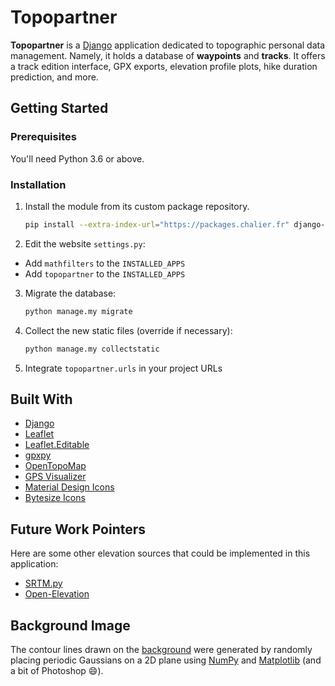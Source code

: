 # Topopartner

**Topopartner** is a [Django](https://www.djangoproject.com/) application dedicated to topographic personal data management. Namely, it holds a database of **waypoints** and **tracks**. It offers a track edition interface, GPX exports, elevation profile plots, hike duration prediction, and more.

## Getting Started

### Prerequisites

You'll need Python 3.6 or above.

### Installation

1. Install the module from its custom package repository.
    ```bash
    pip install --extra-index-url="https://packages.chalier.fr" django-topopartner
    ```

2. Edit the website `settings.py`:
  - Add `mathfilters` to the `INSTALLED_APPS`
  - Add `topopartner` to the `INSTALLED_APPS`

3. Migrate the database:
    ```bash
    python manage.my migrate
    ```

4. Collect the new static files (override if necessary):
    ```bash
    python manage.my collectstatic
    ```

5. Integrate `topopartner.urls` in your project URLs

## Built With

- [Django](https://www.djangoproject.com/)
- [Leaflet](https://leafletjs.com/)
- [Leaflet.Editable](https://github.com/Leaflet/Leaflet.Editable)
- [gpxpy](https://pypi.org/project/gpxpy/)
- [OpenTopoMap](https://wiki.openstreetmap.org/wiki/OpenTopoMap)
- [GPS Visualizer](https://www.gpsvisualizer.com/)
- [Material Design Icons](https://material.io/resources/icons/)
- [Bytesize Icons](https://github.com/danklammer/bytesize-icons)

## Future Work Pointers

Here are some other elevation sources that could be implemented in this application:

- [SRTM.py](https://github.com/tkrajina/srtm.py)
- [Open-Elevation](https://github.com/Jorl17/open-elevation)

## Background Image

The contour lines drawn on the [background](topopartner/static/topopartner/img/pattern8.jpg) were generated by randomly placing periodic Gaussians on a 2D plane using [NumPy](https://numpy.org/) and [Matplotlib](https://matplotlib.org/) (and a bit of Photoshop 😄).
